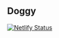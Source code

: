 ## Doggy

[![Netlify Status](https://api.netlify.com/api/v1/badges/923410fa-d74e-40a7-b7fb-d996c66544e0/deploy-status)](https://app.netlify.com/sites/doggy/deploys)